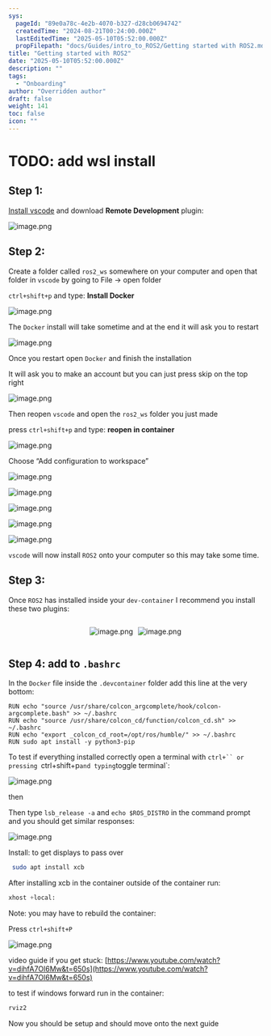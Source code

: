 ```yaml
---
sys:
  pageId: "89e0a78c-4e2b-4070-b327-d28cb0694742"
  createdTime: "2024-08-21T00:24:00.000Z"
  lastEditedTime: "2025-05-10T05:52:00.000Z"
  propFilepath: "docs/Guides/intro_to_ROS2/Getting started with ROS2.md"
title: "Getting started with ROS2"
date: "2025-05-10T05:52:00.000Z"
description: ""
tags:
  - "Onboarding"
author: "Overridden author"
draft: false
weight: 141
toc: false
icon: ""
---
```


# TODO: add wsl install

## Step 1:

[Install vscode](https://code.visualstudio.com/download) and download **Remote Development** plugin:

![image.png](https://prod-files-secure.s3.us-west-2.amazonaws.com/d518164a-d88e-44d1-a4ee-3adb3bd8bce0/efb52993-1881-4a40-b95e-6f020334f022/image.png?X-Amz-Algorithm=AWS4-HMAC-SHA256&X-Amz-Content-Sha256=UNSIGNED-PAYLOAD&X-Amz-Credential=ASIAZI2LB466SWLLDT5L%2F20250624%2Fus-west-2%2Fs3%2Faws4_request&X-Amz-Date=20250624T201008Z&X-Amz-Expires=3600&X-Amz-Security-Token=IQoJb3JpZ2luX2VjEDoaCXVzLXdlc3QtMiJHMEUCIQC0LjrmlZN1SIj3o5AFjt78NRSsRfpiLy%2BZHoEhVXX8lgIgbJnHdhqfNI2h2FCmebFQ10p0JRt1%2B%2Bsay%2BXM2LjolFYq%2FwMIMhAAGgw2Mzc0MjMxODM4MDUiDOgQ1MoZOexGFjAlaSrcA%2FnD4H5VVyMY7Py9rPVvi%2B%2FGjTvTUGp5T4wjkiKVHKUka%2F76nyMzQlzOn11CHcJWIec5deqvI9SqYiTk3rnbjxloAvd6Lz6CFBqwIg7AxJ4xM3%2BJpSKYwoPhgX8l%2F1iaSYnj7QER0Pt%2BknDy124A1G0OiP1OVW3PEAzZrs48hHdbs7wbHGLgTzJMabYCAuO85rZknvU1HPUbfknkABFhhQiic2nLog4XqJcuy8WDNxovQx8B3tgxMAjZFrZa904qsuU15gs1JHygHv2%2BMBe7jij9AAAFUJOF611ttc4bVsLXqfiSF8i48LZ8cJgw6nFiEjU2yWeIbD0PeX7RN%2BbRW1zpXTpXP%2B4TNlTyo7dvp39IIqk4I1kAnccWxGzjptBr1OsIy%2Fjn3fbOMA6OSbDob%2BMvBqSauhUgrxqOqw9kKSZfYe85%2BT02XkT%2Fw4F3moIpkBpA8eSs%2BHehFHcdoCrHqGIcsE04fZLOznjPloeVnO%2BLOWu6xq3CTAMb0IQN4bpXBCTrcw26aEPINIryTT3g4%2BA2%2BpmIP3yI72BfHS%2FNqgquneNmIbD9dC2QARjng3aEn9oOgcVxubiRchd%2Fz%2F4tvmcpblDR3lHGaNxRnuSDFfxUnO3IExogPrcgxB4MMLe%2B68IGOqUBN8uXH2GQCPASCfCn84qzOk12uEM7az6Bxsf1Ol9%2BJZqVRNTbBVB8cRytCsF%2F7W58b4nURNpkG2vjvVryf3K2mK73eFE9LFaT%2BpXMx2La0ZNv6cbGc9pNAV2q%2FB0ZsNEtkz8kYwxUBP8l60id9bXw%2F6nRc1eRDQziunLiq3siIyqMejymacT4euXfpHxyIdTbuZ2L7oXbF2gs7S5PiX6fNqf5JeNs&X-Amz-Signature=1a1e461f739fec1be3a7a4c4910eef4d8fca91df276cc6ab7eade809533ba4b5&X-Amz-SignedHeaders=host&x-amz-checksum-mode=ENABLED&x-id=GetObject)

## Step 2:

Create a folder called `ros2_ws` somewhere on your computer and open that folder in `vscode` by going to File → open folder 

`ctrl+shift+p` and type: **Install Docker**

![image.png](https://prod-files-secure.s3.us-west-2.amazonaws.com/d518164a-d88e-44d1-a4ee-3adb3bd8bce0/2269dc0e-1cd5-47ff-bceb-c04ad9b2eab0/image.png?X-Amz-Algorithm=AWS4-HMAC-SHA256&X-Amz-Content-Sha256=UNSIGNED-PAYLOAD&X-Amz-Credential=ASIAZI2LB466SWLLDT5L%2F20250624%2Fus-west-2%2Fs3%2Faws4_request&X-Amz-Date=20250624T201008Z&X-Amz-Expires=3600&X-Amz-Security-Token=IQoJb3JpZ2luX2VjEDoaCXVzLXdlc3QtMiJHMEUCIQC0LjrmlZN1SIj3o5AFjt78NRSsRfpiLy%2BZHoEhVXX8lgIgbJnHdhqfNI2h2FCmebFQ10p0JRt1%2B%2Bsay%2BXM2LjolFYq%2FwMIMhAAGgw2Mzc0MjMxODM4MDUiDOgQ1MoZOexGFjAlaSrcA%2FnD4H5VVyMY7Py9rPVvi%2B%2FGjTvTUGp5T4wjkiKVHKUka%2F76nyMzQlzOn11CHcJWIec5deqvI9SqYiTk3rnbjxloAvd6Lz6CFBqwIg7AxJ4xM3%2BJpSKYwoPhgX8l%2F1iaSYnj7QER0Pt%2BknDy124A1G0OiP1OVW3PEAzZrs48hHdbs7wbHGLgTzJMabYCAuO85rZknvU1HPUbfknkABFhhQiic2nLog4XqJcuy8WDNxovQx8B3tgxMAjZFrZa904qsuU15gs1JHygHv2%2BMBe7jij9AAAFUJOF611ttc4bVsLXqfiSF8i48LZ8cJgw6nFiEjU2yWeIbD0PeX7RN%2BbRW1zpXTpXP%2B4TNlTyo7dvp39IIqk4I1kAnccWxGzjptBr1OsIy%2Fjn3fbOMA6OSbDob%2BMvBqSauhUgrxqOqw9kKSZfYe85%2BT02XkT%2Fw4F3moIpkBpA8eSs%2BHehFHcdoCrHqGIcsE04fZLOznjPloeVnO%2BLOWu6xq3CTAMb0IQN4bpXBCTrcw26aEPINIryTT3g4%2BA2%2BpmIP3yI72BfHS%2FNqgquneNmIbD9dC2QARjng3aEn9oOgcVxubiRchd%2Fz%2F4tvmcpblDR3lHGaNxRnuSDFfxUnO3IExogPrcgxB4MMLe%2B68IGOqUBN8uXH2GQCPASCfCn84qzOk12uEM7az6Bxsf1Ol9%2BJZqVRNTbBVB8cRytCsF%2F7W58b4nURNpkG2vjvVryf3K2mK73eFE9LFaT%2BpXMx2La0ZNv6cbGc9pNAV2q%2FB0ZsNEtkz8kYwxUBP8l60id9bXw%2F6nRc1eRDQziunLiq3siIyqMejymacT4euXfpHxyIdTbuZ2L7oXbF2gs7S5PiX6fNqf5JeNs&X-Amz-Signature=594c21636b37633f27bd75bf7664c09cfbb57e8c7e58eee04be5673946669764&X-Amz-SignedHeaders=host&x-amz-checksum-mode=ENABLED&x-id=GetObject)

The `Docker` install will take sometime and at the end it will ask you to restart

![image.png](https://prod-files-secure.s3.us-west-2.amazonaws.com/d518164a-d88e-44d1-a4ee-3adb3bd8bce0/ed233f78-be33-4b1f-b89c-9c346c0e961e/image.png?X-Amz-Algorithm=AWS4-HMAC-SHA256&X-Amz-Content-Sha256=UNSIGNED-PAYLOAD&X-Amz-Credential=ASIAZI2LB466SWLLDT5L%2F20250624%2Fus-west-2%2Fs3%2Faws4_request&X-Amz-Date=20250624T201008Z&X-Amz-Expires=3600&X-Amz-Security-Token=IQoJb3JpZ2luX2VjEDoaCXVzLXdlc3QtMiJHMEUCIQC0LjrmlZN1SIj3o5AFjt78NRSsRfpiLy%2BZHoEhVXX8lgIgbJnHdhqfNI2h2FCmebFQ10p0JRt1%2B%2Bsay%2BXM2LjolFYq%2FwMIMhAAGgw2Mzc0MjMxODM4MDUiDOgQ1MoZOexGFjAlaSrcA%2FnD4H5VVyMY7Py9rPVvi%2B%2FGjTvTUGp5T4wjkiKVHKUka%2F76nyMzQlzOn11CHcJWIec5deqvI9SqYiTk3rnbjxloAvd6Lz6CFBqwIg7AxJ4xM3%2BJpSKYwoPhgX8l%2F1iaSYnj7QER0Pt%2BknDy124A1G0OiP1OVW3PEAzZrs48hHdbs7wbHGLgTzJMabYCAuO85rZknvU1HPUbfknkABFhhQiic2nLog4XqJcuy8WDNxovQx8B3tgxMAjZFrZa904qsuU15gs1JHygHv2%2BMBe7jij9AAAFUJOF611ttc4bVsLXqfiSF8i48LZ8cJgw6nFiEjU2yWeIbD0PeX7RN%2BbRW1zpXTpXP%2B4TNlTyo7dvp39IIqk4I1kAnccWxGzjptBr1OsIy%2Fjn3fbOMA6OSbDob%2BMvBqSauhUgrxqOqw9kKSZfYe85%2BT02XkT%2Fw4F3moIpkBpA8eSs%2BHehFHcdoCrHqGIcsE04fZLOznjPloeVnO%2BLOWu6xq3CTAMb0IQN4bpXBCTrcw26aEPINIryTT3g4%2BA2%2BpmIP3yI72BfHS%2FNqgquneNmIbD9dC2QARjng3aEn9oOgcVxubiRchd%2Fz%2F4tvmcpblDR3lHGaNxRnuSDFfxUnO3IExogPrcgxB4MMLe%2B68IGOqUBN8uXH2GQCPASCfCn84qzOk12uEM7az6Bxsf1Ol9%2BJZqVRNTbBVB8cRytCsF%2F7W58b4nURNpkG2vjvVryf3K2mK73eFE9LFaT%2BpXMx2La0ZNv6cbGc9pNAV2q%2FB0ZsNEtkz8kYwxUBP8l60id9bXw%2F6nRc1eRDQziunLiq3siIyqMejymacT4euXfpHxyIdTbuZ2L7oXbF2gs7S5PiX6fNqf5JeNs&X-Amz-Signature=963782d710fe152a3df2758096e97b7bc9321bf979c0fe1873841f2213884ba8&X-Amz-SignedHeaders=host&x-amz-checksum-mode=ENABLED&x-id=GetObject)

Once you restart open `Docker` and finish the installation

It will ask you to make an account but you can just press skip on the top right

![image.png](https://prod-files-secure.s3.us-west-2.amazonaws.com/d518164a-d88e-44d1-a4ee-3adb3bd8bce0/21010ad9-1659-4fd9-9f59-9932a09b2a3d/image.png?X-Amz-Algorithm=AWS4-HMAC-SHA256&X-Amz-Content-Sha256=UNSIGNED-PAYLOAD&X-Amz-Credential=ASIAZI2LB466SWLLDT5L%2F20250624%2Fus-west-2%2Fs3%2Faws4_request&X-Amz-Date=20250624T201008Z&X-Amz-Expires=3600&X-Amz-Security-Token=IQoJb3JpZ2luX2VjEDoaCXVzLXdlc3QtMiJHMEUCIQC0LjrmlZN1SIj3o5AFjt78NRSsRfpiLy%2BZHoEhVXX8lgIgbJnHdhqfNI2h2FCmebFQ10p0JRt1%2B%2Bsay%2BXM2LjolFYq%2FwMIMhAAGgw2Mzc0MjMxODM4MDUiDOgQ1MoZOexGFjAlaSrcA%2FnD4H5VVyMY7Py9rPVvi%2B%2FGjTvTUGp5T4wjkiKVHKUka%2F76nyMzQlzOn11CHcJWIec5deqvI9SqYiTk3rnbjxloAvd6Lz6CFBqwIg7AxJ4xM3%2BJpSKYwoPhgX8l%2F1iaSYnj7QER0Pt%2BknDy124A1G0OiP1OVW3PEAzZrs48hHdbs7wbHGLgTzJMabYCAuO85rZknvU1HPUbfknkABFhhQiic2nLog4XqJcuy8WDNxovQx8B3tgxMAjZFrZa904qsuU15gs1JHygHv2%2BMBe7jij9AAAFUJOF611ttc4bVsLXqfiSF8i48LZ8cJgw6nFiEjU2yWeIbD0PeX7RN%2BbRW1zpXTpXP%2B4TNlTyo7dvp39IIqk4I1kAnccWxGzjptBr1OsIy%2Fjn3fbOMA6OSbDob%2BMvBqSauhUgrxqOqw9kKSZfYe85%2BT02XkT%2Fw4F3moIpkBpA8eSs%2BHehFHcdoCrHqGIcsE04fZLOznjPloeVnO%2BLOWu6xq3CTAMb0IQN4bpXBCTrcw26aEPINIryTT3g4%2BA2%2BpmIP3yI72BfHS%2FNqgquneNmIbD9dC2QARjng3aEn9oOgcVxubiRchd%2Fz%2F4tvmcpblDR3lHGaNxRnuSDFfxUnO3IExogPrcgxB4MMLe%2B68IGOqUBN8uXH2GQCPASCfCn84qzOk12uEM7az6Bxsf1Ol9%2BJZqVRNTbBVB8cRytCsF%2F7W58b4nURNpkG2vjvVryf3K2mK73eFE9LFaT%2BpXMx2La0ZNv6cbGc9pNAV2q%2FB0ZsNEtkz8kYwxUBP8l60id9bXw%2F6nRc1eRDQziunLiq3siIyqMejymacT4euXfpHxyIdTbuZ2L7oXbF2gs7S5PiX6fNqf5JeNs&X-Amz-Signature=7f9ff2eaa615673c5cdccc68d7d3fcd45d7c7815d6d85d1e5debf0d6259b19ca&X-Amz-SignedHeaders=host&x-amz-checksum-mode=ENABLED&x-id=GetObject)

Then reopen `vscode` and open the `ros2_ws` folder you just made

press `ctrl+shift+p` and type: **reopen in container**

![image.png](https://prod-files-secure.s3.us-west-2.amazonaws.com/d518164a-d88e-44d1-a4ee-3adb3bd8bce0/4e93b8c2-41ad-488c-8095-c74205196118/image.png?X-Amz-Algorithm=AWS4-HMAC-SHA256&X-Amz-Content-Sha256=UNSIGNED-PAYLOAD&X-Amz-Credential=ASIAZI2LB466SWLLDT5L%2F20250624%2Fus-west-2%2Fs3%2Faws4_request&X-Amz-Date=20250624T201008Z&X-Amz-Expires=3600&X-Amz-Security-Token=IQoJb3JpZ2luX2VjEDoaCXVzLXdlc3QtMiJHMEUCIQC0LjrmlZN1SIj3o5AFjt78NRSsRfpiLy%2BZHoEhVXX8lgIgbJnHdhqfNI2h2FCmebFQ10p0JRt1%2B%2Bsay%2BXM2LjolFYq%2FwMIMhAAGgw2Mzc0MjMxODM4MDUiDOgQ1MoZOexGFjAlaSrcA%2FnD4H5VVyMY7Py9rPVvi%2B%2FGjTvTUGp5T4wjkiKVHKUka%2F76nyMzQlzOn11CHcJWIec5deqvI9SqYiTk3rnbjxloAvd6Lz6CFBqwIg7AxJ4xM3%2BJpSKYwoPhgX8l%2F1iaSYnj7QER0Pt%2BknDy124A1G0OiP1OVW3PEAzZrs48hHdbs7wbHGLgTzJMabYCAuO85rZknvU1HPUbfknkABFhhQiic2nLog4XqJcuy8WDNxovQx8B3tgxMAjZFrZa904qsuU15gs1JHygHv2%2BMBe7jij9AAAFUJOF611ttc4bVsLXqfiSF8i48LZ8cJgw6nFiEjU2yWeIbD0PeX7RN%2BbRW1zpXTpXP%2B4TNlTyo7dvp39IIqk4I1kAnccWxGzjptBr1OsIy%2Fjn3fbOMA6OSbDob%2BMvBqSauhUgrxqOqw9kKSZfYe85%2BT02XkT%2Fw4F3moIpkBpA8eSs%2BHehFHcdoCrHqGIcsE04fZLOznjPloeVnO%2BLOWu6xq3CTAMb0IQN4bpXBCTrcw26aEPINIryTT3g4%2BA2%2BpmIP3yI72BfHS%2FNqgquneNmIbD9dC2QARjng3aEn9oOgcVxubiRchd%2Fz%2F4tvmcpblDR3lHGaNxRnuSDFfxUnO3IExogPrcgxB4MMLe%2B68IGOqUBN8uXH2GQCPASCfCn84qzOk12uEM7az6Bxsf1Ol9%2BJZqVRNTbBVB8cRytCsF%2F7W58b4nURNpkG2vjvVryf3K2mK73eFE9LFaT%2BpXMx2La0ZNv6cbGc9pNAV2q%2FB0ZsNEtkz8kYwxUBP8l60id9bXw%2F6nRc1eRDQziunLiq3siIyqMejymacT4euXfpHxyIdTbuZ2L7oXbF2gs7S5PiX6fNqf5JeNs&X-Amz-Signature=615319ef8f02bd5a07dc54c791d2ddc3b94532ec9b4a7a58f766d47f53714755&X-Amz-SignedHeaders=host&x-amz-checksum-mode=ENABLED&x-id=GetObject)

Choose “Add configuration to workspace”

![image.png](https://prod-files-secure.s3.us-west-2.amazonaws.com/d518164a-d88e-44d1-a4ee-3adb3bd8bce0/9560b282-5060-4989-ba37-97e7b2c22476/image.png?X-Amz-Algorithm=AWS4-HMAC-SHA256&X-Amz-Content-Sha256=UNSIGNED-PAYLOAD&X-Amz-Credential=ASIAZI2LB466SWLLDT5L%2F20250624%2Fus-west-2%2Fs3%2Faws4_request&X-Amz-Date=20250624T201008Z&X-Amz-Expires=3600&X-Amz-Security-Token=IQoJb3JpZ2luX2VjEDoaCXVzLXdlc3QtMiJHMEUCIQC0LjrmlZN1SIj3o5AFjt78NRSsRfpiLy%2BZHoEhVXX8lgIgbJnHdhqfNI2h2FCmebFQ10p0JRt1%2B%2Bsay%2BXM2LjolFYq%2FwMIMhAAGgw2Mzc0MjMxODM4MDUiDOgQ1MoZOexGFjAlaSrcA%2FnD4H5VVyMY7Py9rPVvi%2B%2FGjTvTUGp5T4wjkiKVHKUka%2F76nyMzQlzOn11CHcJWIec5deqvI9SqYiTk3rnbjxloAvd6Lz6CFBqwIg7AxJ4xM3%2BJpSKYwoPhgX8l%2F1iaSYnj7QER0Pt%2BknDy124A1G0OiP1OVW3PEAzZrs48hHdbs7wbHGLgTzJMabYCAuO85rZknvU1HPUbfknkABFhhQiic2nLog4XqJcuy8WDNxovQx8B3tgxMAjZFrZa904qsuU15gs1JHygHv2%2BMBe7jij9AAAFUJOF611ttc4bVsLXqfiSF8i48LZ8cJgw6nFiEjU2yWeIbD0PeX7RN%2BbRW1zpXTpXP%2B4TNlTyo7dvp39IIqk4I1kAnccWxGzjptBr1OsIy%2Fjn3fbOMA6OSbDob%2BMvBqSauhUgrxqOqw9kKSZfYe85%2BT02XkT%2Fw4F3moIpkBpA8eSs%2BHehFHcdoCrHqGIcsE04fZLOznjPloeVnO%2BLOWu6xq3CTAMb0IQN4bpXBCTrcw26aEPINIryTT3g4%2BA2%2BpmIP3yI72BfHS%2FNqgquneNmIbD9dC2QARjng3aEn9oOgcVxubiRchd%2Fz%2F4tvmcpblDR3lHGaNxRnuSDFfxUnO3IExogPrcgxB4MMLe%2B68IGOqUBN8uXH2GQCPASCfCn84qzOk12uEM7az6Bxsf1Ol9%2BJZqVRNTbBVB8cRytCsF%2F7W58b4nURNpkG2vjvVryf3K2mK73eFE9LFaT%2BpXMx2La0ZNv6cbGc9pNAV2q%2FB0ZsNEtkz8kYwxUBP8l60id9bXw%2F6nRc1eRDQziunLiq3siIyqMejymacT4euXfpHxyIdTbuZ2L7oXbF2gs7S5PiX6fNqf5JeNs&X-Amz-Signature=bb93b6bf2fb4fbb2564738156304fd19de8ffa9543d2c3f827333330cbc771b0&X-Amz-SignedHeaders=host&x-amz-checksum-mode=ENABLED&x-id=GetObject)

![image.png](https://prod-files-secure.s3.us-west-2.amazonaws.com/d518164a-d88e-44d1-a4ee-3adb3bd8bce0/2ee63f81-886b-48e8-a553-dc6e5eac99e4/image.png?X-Amz-Algorithm=AWS4-HMAC-SHA256&X-Amz-Content-Sha256=UNSIGNED-PAYLOAD&X-Amz-Credential=ASIAZI2LB466SWLLDT5L%2F20250624%2Fus-west-2%2Fs3%2Faws4_request&X-Amz-Date=20250624T201008Z&X-Amz-Expires=3600&X-Amz-Security-Token=IQoJb3JpZ2luX2VjEDoaCXVzLXdlc3QtMiJHMEUCIQC0LjrmlZN1SIj3o5AFjt78NRSsRfpiLy%2BZHoEhVXX8lgIgbJnHdhqfNI2h2FCmebFQ10p0JRt1%2B%2Bsay%2BXM2LjolFYq%2FwMIMhAAGgw2Mzc0MjMxODM4MDUiDOgQ1MoZOexGFjAlaSrcA%2FnD4H5VVyMY7Py9rPVvi%2B%2FGjTvTUGp5T4wjkiKVHKUka%2F76nyMzQlzOn11CHcJWIec5deqvI9SqYiTk3rnbjxloAvd6Lz6CFBqwIg7AxJ4xM3%2BJpSKYwoPhgX8l%2F1iaSYnj7QER0Pt%2BknDy124A1G0OiP1OVW3PEAzZrs48hHdbs7wbHGLgTzJMabYCAuO85rZknvU1HPUbfknkABFhhQiic2nLog4XqJcuy8WDNxovQx8B3tgxMAjZFrZa904qsuU15gs1JHygHv2%2BMBe7jij9AAAFUJOF611ttc4bVsLXqfiSF8i48LZ8cJgw6nFiEjU2yWeIbD0PeX7RN%2BbRW1zpXTpXP%2B4TNlTyo7dvp39IIqk4I1kAnccWxGzjptBr1OsIy%2Fjn3fbOMA6OSbDob%2BMvBqSauhUgrxqOqw9kKSZfYe85%2BT02XkT%2Fw4F3moIpkBpA8eSs%2BHehFHcdoCrHqGIcsE04fZLOznjPloeVnO%2BLOWu6xq3CTAMb0IQN4bpXBCTrcw26aEPINIryTT3g4%2BA2%2BpmIP3yI72BfHS%2FNqgquneNmIbD9dC2QARjng3aEn9oOgcVxubiRchd%2Fz%2F4tvmcpblDR3lHGaNxRnuSDFfxUnO3IExogPrcgxB4MMLe%2B68IGOqUBN8uXH2GQCPASCfCn84qzOk12uEM7az6Bxsf1Ol9%2BJZqVRNTbBVB8cRytCsF%2F7W58b4nURNpkG2vjvVryf3K2mK73eFE9LFaT%2BpXMx2La0ZNv6cbGc9pNAV2q%2FB0ZsNEtkz8kYwxUBP8l60id9bXw%2F6nRc1eRDQziunLiq3siIyqMejymacT4euXfpHxyIdTbuZ2L7oXbF2gs7S5PiX6fNqf5JeNs&X-Amz-Signature=1d6d2b919bddd9455a8bc01228e9f5edc097ec895add3d328a891dba289ed80d&X-Amz-SignedHeaders=host&x-amz-checksum-mode=ENABLED&x-id=GetObject)

![image.png](https://prod-files-secure.s3.us-west-2.amazonaws.com/d518164a-d88e-44d1-a4ee-3adb3bd8bce0/ae1580b2-b048-407e-aed9-b584224a7a04/image.png?X-Amz-Algorithm=AWS4-HMAC-SHA256&X-Amz-Content-Sha256=UNSIGNED-PAYLOAD&X-Amz-Credential=ASIAZI2LB466SWLLDT5L%2F20250624%2Fus-west-2%2Fs3%2Faws4_request&X-Amz-Date=20250624T201008Z&X-Amz-Expires=3600&X-Amz-Security-Token=IQoJb3JpZ2luX2VjEDoaCXVzLXdlc3QtMiJHMEUCIQC0LjrmlZN1SIj3o5AFjt78NRSsRfpiLy%2BZHoEhVXX8lgIgbJnHdhqfNI2h2FCmebFQ10p0JRt1%2B%2Bsay%2BXM2LjolFYq%2FwMIMhAAGgw2Mzc0MjMxODM4MDUiDOgQ1MoZOexGFjAlaSrcA%2FnD4H5VVyMY7Py9rPVvi%2B%2FGjTvTUGp5T4wjkiKVHKUka%2F76nyMzQlzOn11CHcJWIec5deqvI9SqYiTk3rnbjxloAvd6Lz6CFBqwIg7AxJ4xM3%2BJpSKYwoPhgX8l%2F1iaSYnj7QER0Pt%2BknDy124A1G0OiP1OVW3PEAzZrs48hHdbs7wbHGLgTzJMabYCAuO85rZknvU1HPUbfknkABFhhQiic2nLog4XqJcuy8WDNxovQx8B3tgxMAjZFrZa904qsuU15gs1JHygHv2%2BMBe7jij9AAAFUJOF611ttc4bVsLXqfiSF8i48LZ8cJgw6nFiEjU2yWeIbD0PeX7RN%2BbRW1zpXTpXP%2B4TNlTyo7dvp39IIqk4I1kAnccWxGzjptBr1OsIy%2Fjn3fbOMA6OSbDob%2BMvBqSauhUgrxqOqw9kKSZfYe85%2BT02XkT%2Fw4F3moIpkBpA8eSs%2BHehFHcdoCrHqGIcsE04fZLOznjPloeVnO%2BLOWu6xq3CTAMb0IQN4bpXBCTrcw26aEPINIryTT3g4%2BA2%2BpmIP3yI72BfHS%2FNqgquneNmIbD9dC2QARjng3aEn9oOgcVxubiRchd%2Fz%2F4tvmcpblDR3lHGaNxRnuSDFfxUnO3IExogPrcgxB4MMLe%2B68IGOqUBN8uXH2GQCPASCfCn84qzOk12uEM7az6Bxsf1Ol9%2BJZqVRNTbBVB8cRytCsF%2F7W58b4nURNpkG2vjvVryf3K2mK73eFE9LFaT%2BpXMx2La0ZNv6cbGc9pNAV2q%2FB0ZsNEtkz8kYwxUBP8l60id9bXw%2F6nRc1eRDQziunLiq3siIyqMejymacT4euXfpHxyIdTbuZ2L7oXbF2gs7S5PiX6fNqf5JeNs&X-Amz-Signature=9f25d6e241e2b0639b8cb424330cba13452267838c509f227e0dab16e98dc6c9&X-Amz-SignedHeaders=host&x-amz-checksum-mode=ENABLED&x-id=GetObject)

![image.png](https://prod-files-secure.s3.us-west-2.amazonaws.com/d518164a-d88e-44d1-a4ee-3adb3bd8bce0/53255b28-f75e-430f-b9e3-c0ac8577e42b/image.png?X-Amz-Algorithm=AWS4-HMAC-SHA256&X-Amz-Content-Sha256=UNSIGNED-PAYLOAD&X-Amz-Credential=ASIAZI2LB466SWLLDT5L%2F20250624%2Fus-west-2%2Fs3%2Faws4_request&X-Amz-Date=20250624T201008Z&X-Amz-Expires=3600&X-Amz-Security-Token=IQoJb3JpZ2luX2VjEDoaCXVzLXdlc3QtMiJHMEUCIQC0LjrmlZN1SIj3o5AFjt78NRSsRfpiLy%2BZHoEhVXX8lgIgbJnHdhqfNI2h2FCmebFQ10p0JRt1%2B%2Bsay%2BXM2LjolFYq%2FwMIMhAAGgw2Mzc0MjMxODM4MDUiDOgQ1MoZOexGFjAlaSrcA%2FnD4H5VVyMY7Py9rPVvi%2B%2FGjTvTUGp5T4wjkiKVHKUka%2F76nyMzQlzOn11CHcJWIec5deqvI9SqYiTk3rnbjxloAvd6Lz6CFBqwIg7AxJ4xM3%2BJpSKYwoPhgX8l%2F1iaSYnj7QER0Pt%2BknDy124A1G0OiP1OVW3PEAzZrs48hHdbs7wbHGLgTzJMabYCAuO85rZknvU1HPUbfknkABFhhQiic2nLog4XqJcuy8WDNxovQx8B3tgxMAjZFrZa904qsuU15gs1JHygHv2%2BMBe7jij9AAAFUJOF611ttc4bVsLXqfiSF8i48LZ8cJgw6nFiEjU2yWeIbD0PeX7RN%2BbRW1zpXTpXP%2B4TNlTyo7dvp39IIqk4I1kAnccWxGzjptBr1OsIy%2Fjn3fbOMA6OSbDob%2BMvBqSauhUgrxqOqw9kKSZfYe85%2BT02XkT%2Fw4F3moIpkBpA8eSs%2BHehFHcdoCrHqGIcsE04fZLOznjPloeVnO%2BLOWu6xq3CTAMb0IQN4bpXBCTrcw26aEPINIryTT3g4%2BA2%2BpmIP3yI72BfHS%2FNqgquneNmIbD9dC2QARjng3aEn9oOgcVxubiRchd%2Fz%2F4tvmcpblDR3lHGaNxRnuSDFfxUnO3IExogPrcgxB4MMLe%2B68IGOqUBN8uXH2GQCPASCfCn84qzOk12uEM7az6Bxsf1Ol9%2BJZqVRNTbBVB8cRytCsF%2F7W58b4nURNpkG2vjvVryf3K2mK73eFE9LFaT%2BpXMx2La0ZNv6cbGc9pNAV2q%2FB0ZsNEtkz8kYwxUBP8l60id9bXw%2F6nRc1eRDQziunLiq3siIyqMejymacT4euXfpHxyIdTbuZ2L7oXbF2gs7S5PiX6fNqf5JeNs&X-Amz-Signature=2efb4306353fed6fb90725570b943587b945b8d888bd4d962e5591c60a84fd66&X-Amz-SignedHeaders=host&x-amz-checksum-mode=ENABLED&x-id=GetObject)

![image.png](https://prod-files-secure.s3.us-west-2.amazonaws.com/d518164a-d88e-44d1-a4ee-3adb3bd8bce0/7c562767-5af9-4ffb-97d1-327bcdf4ee00/image.png?X-Amz-Algorithm=AWS4-HMAC-SHA256&X-Amz-Content-Sha256=UNSIGNED-PAYLOAD&X-Amz-Credential=ASIAZI2LB466SWLLDT5L%2F20250624%2Fus-west-2%2Fs3%2Faws4_request&X-Amz-Date=20250624T201008Z&X-Amz-Expires=3600&X-Amz-Security-Token=IQoJb3JpZ2luX2VjEDoaCXVzLXdlc3QtMiJHMEUCIQC0LjrmlZN1SIj3o5AFjt78NRSsRfpiLy%2BZHoEhVXX8lgIgbJnHdhqfNI2h2FCmebFQ10p0JRt1%2B%2Bsay%2BXM2LjolFYq%2FwMIMhAAGgw2Mzc0MjMxODM4MDUiDOgQ1MoZOexGFjAlaSrcA%2FnD4H5VVyMY7Py9rPVvi%2B%2FGjTvTUGp5T4wjkiKVHKUka%2F76nyMzQlzOn11CHcJWIec5deqvI9SqYiTk3rnbjxloAvd6Lz6CFBqwIg7AxJ4xM3%2BJpSKYwoPhgX8l%2F1iaSYnj7QER0Pt%2BknDy124A1G0OiP1OVW3PEAzZrs48hHdbs7wbHGLgTzJMabYCAuO85rZknvU1HPUbfknkABFhhQiic2nLog4XqJcuy8WDNxovQx8B3tgxMAjZFrZa904qsuU15gs1JHygHv2%2BMBe7jij9AAAFUJOF611ttc4bVsLXqfiSF8i48LZ8cJgw6nFiEjU2yWeIbD0PeX7RN%2BbRW1zpXTpXP%2B4TNlTyo7dvp39IIqk4I1kAnccWxGzjptBr1OsIy%2Fjn3fbOMA6OSbDob%2BMvBqSauhUgrxqOqw9kKSZfYe85%2BT02XkT%2Fw4F3moIpkBpA8eSs%2BHehFHcdoCrHqGIcsE04fZLOznjPloeVnO%2BLOWu6xq3CTAMb0IQN4bpXBCTrcw26aEPINIryTT3g4%2BA2%2BpmIP3yI72BfHS%2FNqgquneNmIbD9dC2QARjng3aEn9oOgcVxubiRchd%2Fz%2F4tvmcpblDR3lHGaNxRnuSDFfxUnO3IExogPrcgxB4MMLe%2B68IGOqUBN8uXH2GQCPASCfCn84qzOk12uEM7az6Bxsf1Ol9%2BJZqVRNTbBVB8cRytCsF%2F7W58b4nURNpkG2vjvVryf3K2mK73eFE9LFaT%2BpXMx2La0ZNv6cbGc9pNAV2q%2FB0ZsNEtkz8kYwxUBP8l60id9bXw%2F6nRc1eRDQziunLiq3siIyqMejymacT4euXfpHxyIdTbuZ2L7oXbF2gs7S5PiX6fNqf5JeNs&X-Amz-Signature=29fe0d7189ea0a55d9c8085f54a185442b25a78847eccd6017c457e6ef8212ab&X-Amz-SignedHeaders=host&x-amz-checksum-mode=ENABLED&x-id=GetObject)

`vscode` will now install `ROS2` onto your computer so this may take some time.

## Step 3:

Once `ROS2` has installed inside your `dev-container` I recommend you install these two plugins:

<div style="display: flex;flex-direction: row; column-gap:10px; max-width: 630px;justify-content: center;">
<div>

![image.png](https://prod-files-secure.s3.us-west-2.amazonaws.com/d518164a-d88e-44d1-a4ee-3adb3bd8bce0/3fc3d550-5a54-4ba1-ba6b-faa01cdb7369/image.png?X-Amz-Algorithm=AWS4-HMAC-SHA256&X-Amz-Content-Sha256=UNSIGNED-PAYLOAD&X-Amz-Credential=ASIAZI2LB466ROJH7UKT%2F20250624%2Fus-west-2%2Fs3%2Faws4_request&X-Amz-Date=20250624T201010Z&X-Amz-Expires=3600&X-Amz-Security-Token=IQoJb3JpZ2luX2VjEDsaCXVzLXdlc3QtMiJIMEYCIQCWT%2BbCYTTLFIlL8YMR5uHn%2B7V3VRXOfYQwHqJVvb2vRAIhALxMXwKP2j0tGKBI12JF%2B%2F5QUr36aVR3JXEQp9i5Zig9Kv8DCDQQABoMNjM3NDIzMTgzODA1IgzuRZKxODrVz2kTM4Yq3AONMo4Uqx%2BSbXW5bQcICib40f3eK011b8E%2FLDSuk2iOhdVlll3Q9Ftzwk08mFJ4QakoNtS3MUp71bFaFy6zUzA19Akg6%2FFDcxiyc2qUS2mFpDkDTx2%2FmFhuC76hTX7XICjeqGw%2FvALy1u1ttuT3Tsu9KiJkjaY0Dm%2Byd%2F3OtBghRnvewReHWwK9Tho5zlTbRl44ObpimNrE4BUafC1X3483PGVCSVAiqP05c7YFe0WhJZvxthE5Z%2BJXJsl4wysD5dfa0cZfU5CA6qEkrf%2BrvQ8PMB%2Ffu%2B6pNzGyHXhrLCr645%2FBBySNuEhZCjTaBZqI1F4dfkJQStR%2F%2F87BFqxaoY1nC1%2Bg5fkO1qKXf574VkGFfAlk9rH38%2Bds5RabJYbQCnlXHy8pQmdH2%2FMgR3BR4BFHWbzs4SHS8eGq%2FMvBGR4jbsqJzMob09C5TLjHQ%2FIzd%2BEzjSpkb5LLLFNHY6XbHSd97HIwLnNnGdCD3XyQHLdKoJGnvgi0wof%2Bh2MogGsbEWpuT%2FrThcgZLoxTDwlCZyxlJKuEaNw8FcO8oCUCqro%2B7ceTgP33Wjm25q18Jfu%2BvQugIqCQq%2Bk%2FVY2cavFj0we%2F8eIUnWUlU6WSh0twclUXlxW8CxVfKVaDqcKg2TCD7%2BvCBjqkAYJ3H9hijtzKr80J4fk5oR0EH%2BdxRtk0jwo7nVIXapTtIn2s5WUGwD5FokvMsrrAFWdRrtYV0sbe4nxeIAtecqbGyOR8iZLNK33EAyznjLQNn2YHZpjc1%2FZS9FiZfRDUnmhEyylyw4r5kHohGyWzl9M5aLLL%2FvxcpeAd8TGn3G2kIKlrLz7ihjNqyohWDg9xsG2hv6wDGEFynzH20Xwhq62wQOxs&X-Amz-Signature=656c5f71fd61d68e5760f4510066bd07ccf8cf8b18ea08c62aabe889dc7f6cdc&X-Amz-SignedHeaders=host&x-amz-checksum-mode=ENABLED&x-id=GetObject)

</div>
<div>

![image.png](https://prod-files-secure.s3.us-west-2.amazonaws.com/d518164a-d88e-44d1-a4ee-3adb3bd8bce0/d994cc66-13c2-4093-a5a3-f84cf4601a82/image.png?X-Amz-Algorithm=AWS4-HMAC-SHA256&X-Amz-Content-Sha256=UNSIGNED-PAYLOAD&X-Amz-Credential=ASIAZI2LB466UURAGCA5%2F20250624%2Fus-west-2%2Fs3%2Faws4_request&X-Amz-Date=20250624T201011Z&X-Amz-Expires=3600&X-Amz-Security-Token=IQoJb3JpZ2luX2VjEDoaCXVzLXdlc3QtMiJHMEUCIHEZtl8BFqqSUqR%2FYlVsZ2ugfEPaAqKa8u2UrrFAR4zqAiEAtjC6aht91G8QsGMiyGGjNM2lTcD6kk070RpG15hGIrEq%2FwMIMxAAGgw2Mzc0MjMxODM4MDUiDEeZDWtWOMKe6%2BjQXSrcA4r1jjxbd97U8TD99bPRtbHcZrrLldNwn2o%2BXdoJh2iI24qhBh3XMLyP1ohZ3Jc7kMlA8hBCSoItELhxkL80OaFflwRVmYLa6TW8PPgdzufIuyizdti0ktZHPY4d4hEW3RACF8oEp7MFdD8lelR62S8vneOV9iA1X4PvnPSz%2F95p%2BHXfKydnGkqp6eRn3EntRZKJ%2Bbtf2BHzlYZJTcGt7%2FmsWPneMzHVGBLMcf1AxC%2B30YOQ8Sd%2FIOXcj5DyWy1rdBtDPTpb7Outhst9tih234IQvYKzx3i2J4HNdM66NsZhjRyd3AGcA4WXr59%2FucF3V6DvDXJjDePAlk6nvw0U1hnBR9V4MNSs13PHvYIYq8XPNtfqI%2FIMzAil7Zita458HlQPmMgsmHoZ%2BFGAhS66%2FQ6Gme5ipJ8fI%2BuS%2Fyn1MQj0lOuTWs4cybiY0JGCqMY4gPTSXN6ePIvQRZ1Pt5MJQmViMvsJgtANxqrtL7zWHIitSxKSTtOoqBtV8zauTrkk1PZUkX3FmsNQkM2Cm46YNOVdyfjsPsnJvwI%2BVLfFkaEQ%2BIAk9DjHq1R5nxandqC2ETuKGPUWr%2BY%2BvuG8iMzYXYsHi5Bvn8IMyNeGYSY5pGHBsogF5dbOC8o6JOleMOS968IGOqUBDH%2BAOgBTwsBGXBD74vik83NWeqDYZ%2Fc0t8hDCrnbQk3MA92d8rGsXq7TiH90QG9GLBUnPgJdhESWJjhGh5efDrlLszRYb55BZ7gXj%2BVXkapEAGTPd%2FyZqGZgRzaLuRkfs0h4ayDuP%2FeN7bN%2F3KRSlbowI5aSa%2FpQMQu1XxmEXtiVxNMZoiZ0YWfrQcEoJpX6WfP8CpyEtC74ZCRAzVP8yEhaVE2S&X-Amz-Signature=b67f8cbd8abe57878a415a018e2587fa3790b335dd53f02d75eb68466e46f30a&X-Amz-SignedHeaders=host&x-amz-checksum-mode=ENABLED&x-id=GetObject)

</div>
</div>

## Step 4: add to `.bashrc`

In the `Docker` file inside the `.devcontainer` folder add this line at the very bottom: 

```docker
RUN echo "source /usr/share/colcon_argcomplete/hook/colcon-argcomplete.bash" >> ~/.bashrc
RUN echo "source /usr/share/colcon_cd/function/colcon_cd.sh" >> ~/.bashrc
RUN echo "export _colcon_cd_root=/opt/ros/humble/" >> ~/.bashrc
RUN sudo apt install -y python3-pip 
```

To test if everything installed correctly open a terminal with `ctrl+`` or pressing `ctrl+shift+p` and typing `toggle terminal`:

![image.png](https://prod-files-secure.s3.us-west-2.amazonaws.com/d518164a-d88e-44d1-a4ee-3adb3bd8bce0/6a4943d8-b04e-4c02-9a58-775f3384d1a5/image.png?X-Amz-Algorithm=AWS4-HMAC-SHA256&X-Amz-Content-Sha256=UNSIGNED-PAYLOAD&X-Amz-Credential=ASIAZI2LB466SWLLDT5L%2F20250624%2Fus-west-2%2Fs3%2Faws4_request&X-Amz-Date=20250624T201008Z&X-Amz-Expires=3600&X-Amz-Security-Token=IQoJb3JpZ2luX2VjEDoaCXVzLXdlc3QtMiJHMEUCIQC0LjrmlZN1SIj3o5AFjt78NRSsRfpiLy%2BZHoEhVXX8lgIgbJnHdhqfNI2h2FCmebFQ10p0JRt1%2B%2Bsay%2BXM2LjolFYq%2FwMIMhAAGgw2Mzc0MjMxODM4MDUiDOgQ1MoZOexGFjAlaSrcA%2FnD4H5VVyMY7Py9rPVvi%2B%2FGjTvTUGp5T4wjkiKVHKUka%2F76nyMzQlzOn11CHcJWIec5deqvI9SqYiTk3rnbjxloAvd6Lz6CFBqwIg7AxJ4xM3%2BJpSKYwoPhgX8l%2F1iaSYnj7QER0Pt%2BknDy124A1G0OiP1OVW3PEAzZrs48hHdbs7wbHGLgTzJMabYCAuO85rZknvU1HPUbfknkABFhhQiic2nLog4XqJcuy8WDNxovQx8B3tgxMAjZFrZa904qsuU15gs1JHygHv2%2BMBe7jij9AAAFUJOF611ttc4bVsLXqfiSF8i48LZ8cJgw6nFiEjU2yWeIbD0PeX7RN%2BbRW1zpXTpXP%2B4TNlTyo7dvp39IIqk4I1kAnccWxGzjptBr1OsIy%2Fjn3fbOMA6OSbDob%2BMvBqSauhUgrxqOqw9kKSZfYe85%2BT02XkT%2Fw4F3moIpkBpA8eSs%2BHehFHcdoCrHqGIcsE04fZLOznjPloeVnO%2BLOWu6xq3CTAMb0IQN4bpXBCTrcw26aEPINIryTT3g4%2BA2%2BpmIP3yI72BfHS%2FNqgquneNmIbD9dC2QARjng3aEn9oOgcVxubiRchd%2Fz%2F4tvmcpblDR3lHGaNxRnuSDFfxUnO3IExogPrcgxB4MMLe%2B68IGOqUBN8uXH2GQCPASCfCn84qzOk12uEM7az6Bxsf1Ol9%2BJZqVRNTbBVB8cRytCsF%2F7W58b4nURNpkG2vjvVryf3K2mK73eFE9LFaT%2BpXMx2La0ZNv6cbGc9pNAV2q%2FB0ZsNEtkz8kYwxUBP8l60id9bXw%2F6nRc1eRDQziunLiq3siIyqMejymacT4euXfpHxyIdTbuZ2L7oXbF2gs7S5PiX6fNqf5JeNs&X-Amz-Signature=9c4623d0f1600b44b77157885f560402bb0a3940720461ac8eaff1670fa0c4f7&X-Amz-SignedHeaders=host&x-amz-checksum-mode=ENABLED&x-id=GetObject)

then 

Then type `lsb_release -a` and `echo $ROS_DISTRO` in the command prompt and you should get similar responses:

![image.png](https://prod-files-secure.s3.us-west-2.amazonaws.com/d518164a-d88e-44d1-a4ee-3adb3bd8bce0/3e635dec-a805-4e85-8b9e-d000e5b71a4e/image.png?X-Amz-Algorithm=AWS4-HMAC-SHA256&X-Amz-Content-Sha256=UNSIGNED-PAYLOAD&X-Amz-Credential=ASIAZI2LB466SWLLDT5L%2F20250624%2Fus-west-2%2Fs3%2Faws4_request&X-Amz-Date=20250624T201008Z&X-Amz-Expires=3600&X-Amz-Security-Token=IQoJb3JpZ2luX2VjEDoaCXVzLXdlc3QtMiJHMEUCIQC0LjrmlZN1SIj3o5AFjt78NRSsRfpiLy%2BZHoEhVXX8lgIgbJnHdhqfNI2h2FCmebFQ10p0JRt1%2B%2Bsay%2BXM2LjolFYq%2FwMIMhAAGgw2Mzc0MjMxODM4MDUiDOgQ1MoZOexGFjAlaSrcA%2FnD4H5VVyMY7Py9rPVvi%2B%2FGjTvTUGp5T4wjkiKVHKUka%2F76nyMzQlzOn11CHcJWIec5deqvI9SqYiTk3rnbjxloAvd6Lz6CFBqwIg7AxJ4xM3%2BJpSKYwoPhgX8l%2F1iaSYnj7QER0Pt%2BknDy124A1G0OiP1OVW3PEAzZrs48hHdbs7wbHGLgTzJMabYCAuO85rZknvU1HPUbfknkABFhhQiic2nLog4XqJcuy8WDNxovQx8B3tgxMAjZFrZa904qsuU15gs1JHygHv2%2BMBe7jij9AAAFUJOF611ttc4bVsLXqfiSF8i48LZ8cJgw6nFiEjU2yWeIbD0PeX7RN%2BbRW1zpXTpXP%2B4TNlTyo7dvp39IIqk4I1kAnccWxGzjptBr1OsIy%2Fjn3fbOMA6OSbDob%2BMvBqSauhUgrxqOqw9kKSZfYe85%2BT02XkT%2Fw4F3moIpkBpA8eSs%2BHehFHcdoCrHqGIcsE04fZLOznjPloeVnO%2BLOWu6xq3CTAMb0IQN4bpXBCTrcw26aEPINIryTT3g4%2BA2%2BpmIP3yI72BfHS%2FNqgquneNmIbD9dC2QARjng3aEn9oOgcVxubiRchd%2Fz%2F4tvmcpblDR3lHGaNxRnuSDFfxUnO3IExogPrcgxB4MMLe%2B68IGOqUBN8uXH2GQCPASCfCn84qzOk12uEM7az6Bxsf1Ol9%2BJZqVRNTbBVB8cRytCsF%2F7W58b4nURNpkG2vjvVryf3K2mK73eFE9LFaT%2BpXMx2La0ZNv6cbGc9pNAV2q%2FB0ZsNEtkz8kYwxUBP8l60id9bXw%2F6nRc1eRDQziunLiq3siIyqMejymacT4euXfpHxyIdTbuZ2L7oXbF2gs7S5PiX6fNqf5JeNs&X-Amz-Signature=d528f44f338ffdce587fabb2e10d9c8091d7db2ce33308253912c3c671088bd4&X-Amz-SignedHeaders=host&x-amz-checksum-mode=ENABLED&x-id=GetObject)

Install:  to get displays to pass over

```bash
 sudo apt install xcb
```

After installing xcb in the container outside of the container run:

```python
xhost +local:
```

Note: you may have to rebuild the container:

Press `ctrl+shift+P`

![image.png](https://prod-files-secure.s3.us-west-2.amazonaws.com/d518164a-d88e-44d1-a4ee-3adb3bd8bce0/6c2be660-2618-4c38-9c26-53554f7a0b7b/image.png?X-Amz-Algorithm=AWS4-HMAC-SHA256&X-Amz-Content-Sha256=UNSIGNED-PAYLOAD&X-Amz-Credential=ASIAZI2LB466SWLLDT5L%2F20250624%2Fus-west-2%2Fs3%2Faws4_request&X-Amz-Date=20250624T201008Z&X-Amz-Expires=3600&X-Amz-Security-Token=IQoJb3JpZ2luX2VjEDoaCXVzLXdlc3QtMiJHMEUCIQC0LjrmlZN1SIj3o5AFjt78NRSsRfpiLy%2BZHoEhVXX8lgIgbJnHdhqfNI2h2FCmebFQ10p0JRt1%2B%2Bsay%2BXM2LjolFYq%2FwMIMhAAGgw2Mzc0MjMxODM4MDUiDOgQ1MoZOexGFjAlaSrcA%2FnD4H5VVyMY7Py9rPVvi%2B%2FGjTvTUGp5T4wjkiKVHKUka%2F76nyMzQlzOn11CHcJWIec5deqvI9SqYiTk3rnbjxloAvd6Lz6CFBqwIg7AxJ4xM3%2BJpSKYwoPhgX8l%2F1iaSYnj7QER0Pt%2BknDy124A1G0OiP1OVW3PEAzZrs48hHdbs7wbHGLgTzJMabYCAuO85rZknvU1HPUbfknkABFhhQiic2nLog4XqJcuy8WDNxovQx8B3tgxMAjZFrZa904qsuU15gs1JHygHv2%2BMBe7jij9AAAFUJOF611ttc4bVsLXqfiSF8i48LZ8cJgw6nFiEjU2yWeIbD0PeX7RN%2BbRW1zpXTpXP%2B4TNlTyo7dvp39IIqk4I1kAnccWxGzjptBr1OsIy%2Fjn3fbOMA6OSbDob%2BMvBqSauhUgrxqOqw9kKSZfYe85%2BT02XkT%2Fw4F3moIpkBpA8eSs%2BHehFHcdoCrHqGIcsE04fZLOznjPloeVnO%2BLOWu6xq3CTAMb0IQN4bpXBCTrcw26aEPINIryTT3g4%2BA2%2BpmIP3yI72BfHS%2FNqgquneNmIbD9dC2QARjng3aEn9oOgcVxubiRchd%2Fz%2F4tvmcpblDR3lHGaNxRnuSDFfxUnO3IExogPrcgxB4MMLe%2B68IGOqUBN8uXH2GQCPASCfCn84qzOk12uEM7az6Bxsf1Ol9%2BJZqVRNTbBVB8cRytCsF%2F7W58b4nURNpkG2vjvVryf3K2mK73eFE9LFaT%2BpXMx2La0ZNv6cbGc9pNAV2q%2FB0ZsNEtkz8kYwxUBP8l60id9bXw%2F6nRc1eRDQziunLiq3siIyqMejymacT4euXfpHxyIdTbuZ2L7oXbF2gs7S5PiX6fNqf5JeNs&X-Amz-Signature=b55bb529b9f7a1e934e9da0bca56b8438324a0be1c141b528ac9123c0d04051c&X-Amz-SignedHeaders=host&x-amz-checksum-mode=ENABLED&x-id=GetObject)

video guide if you get stuck: [https://www.youtube.com/watch?v=dihfA7Ol6Mw&t=650s](https://www.youtube.com/watch?v=dihfA7Ol6Mw&t=650s)

to test if windows forward run in the container:

```bash
rviz2
```

Now you should be setup and should move onto the next guide 
